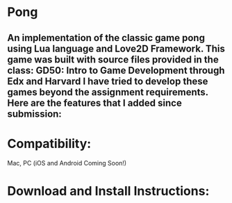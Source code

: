 # Pong
An implementation of the classic game pong using Lua language and Love2D Framework. 
This game was built with source files provided in the class:
GD50: Intro to Game Development through Edx and Harvard
I have tried to develop these games beyond the assignment requirements.
Here are the features that I added since submission:
-

# Compatibility:
Mac, PC (iOS and Android Coming Soon!)

# Download and Install Instructions:
